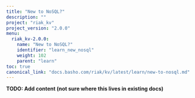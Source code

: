 ```yaml
---
title: "New to NoSQL?"
description: ""
project: "riak_kv"
project_version: "2.0.0"
menu:
  riak_kv-2.0.0:
    name: "New to NoSQL?"
    identifier: "learn_new_nosql"
    weight: 102
    parent: "learn"
toc: true
canonical_link: "docs.basho.com/riak/kv/latest/learn/new-to-nosql.md"
---
```


**TODO: Add content (not sure where this lives in existing docs)**
